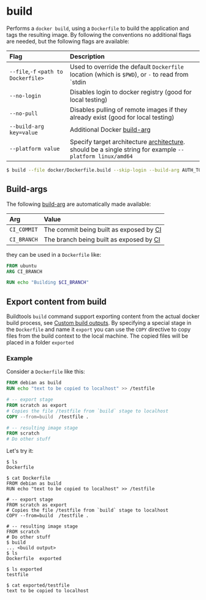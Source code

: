# build

Performs a `docker build`, using a `Dockerfile` to build the application and tags the resulting image. By following the
conventions no additional flags are needed, but the following flags are available:

| Flag                                 | Description                                                                                                                                             |
|:-------------------------------------|:--------------------------------------------------------------------------------------------------------------------------------------------------------|
| `--file`,`-f` `<path to Dockerfile>` | Used to override the default `Dockerfile` location (which is `$PWD`), or `-` to read from `stdin                                                        |
| `--no-login`                         | Disables login to docker registry (good for local testing)                                                                                              |
| `--no-pull`                          | Disables pulling of remote images if they already exist (good for local testing)                                                                        |
| `--build-arg key=value`              | Additional Docker [build-arg](https://docs.docker.com/engine/reference/commandline/build/#set-build-time-variables---build-arg)                         |
| `--platform value`                   | Specify target architecture [architecture](https://docs.docker.com/desktop/multi-arch/). should be a single string for example `--platform linux/amd64` |

```sh
$ build --file docker/Dockerfile.build --skip-login --build-arg AUTH_TOKEN=abc
```

## Build-args

The
following [build-arg](https://docs.docker.com/engine/reference/commandline/build/#set-build-time-variables---build-arg)
are automatically made available:

| Arg         | Value                                                  |
|:------------|:-------------------------------------------------------|
| `CI_COMMIT` | The commit being built as exposed by [CI](../ci/ci.md) |
| `CI_BRANCH` | The branch being built as exposed by [CI](../ci/ci.md) |

they can be used in a `Dockerfile` like:

```dockerfile
FROM ubuntu
ARG CI_BRANCH

RUN echo "Building $CI_BRANCH"
```

## Export content from build

Buildtools `build` command support exporting content from the actual docker build process,
see [Custom build outputs](https://docs.docker.com/engine/reference/commandline/build/#custom-build-outputs). By
specifying a special stage in the `Dockerfile` and name it `export` you can use the `COPY`
directive to copy files from the build context to the local machine. The copied files will be placed in a
folder `exported`

### Example

Consider a `Dockerfile` like this:

```dockerfile
FROM debian as build
RUN echo "text to be copied to localhost" >> /testfile

# -- export stage
FROM scratch as export
# Copies the file /testfile from `build` stage to localhost
COPY --from=build  /testfile .

# -- resulting image stage
FROM scratch
# Do other stuff
```

Let's try it:

```shell
$ ls
Dockerfile

$ cat Dockerfile
FROM debian as build
RUN echo "text to be copied to localhost" >> /testfile

# -- export stage
FROM scratch as export
# Copies the file /testfile from `build` stage to localhost
COPY --from=build  /testfile .

# -- resulting image stage
FROM scratch
# Do other stuff
$ build
... <build output>
$ ls
Dockerfile  exported

$ ls exported
testfile

$ cat exported/testfile
text to be copied to localhost
```

[Custom build outputs]: (https://docs.docker.com/engine/reference/commandline/build/#custom-build-outputs)
